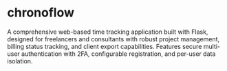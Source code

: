 # chronoflow
A comprehensive web-based time tracking application built with Flask, designed for freelancers and consultants with robust project management, billing status tracking, and client export capabilities. Features secure multi-user authentication with 2FA, configurable registration, and per-user data isolation.
